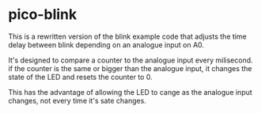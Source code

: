 # pico-blink

This is a rewritten version of the blink example code that adjusts the time delay between blink depending on an analogue input on A0.

It's designed to compare a counter to the analogue input every milisecond. if the counter is the same or bigger than the analogue input, it changes the state of the LED and resets the counter to 0.

This has the advantage of allowing the LED to cange as the analogue input changes, not every time it's sate changes.